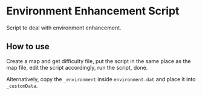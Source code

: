 # Environment Enhancement Script

Script to deal with environment enhancement.

## How to use

Create a map and get difficulty file, put the script in the same place as the
map file, edit the script accordingly, run the script, done.

Alternatively, copy the `_environment` inside `environment.dat` and place it
into `_customData`.
